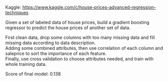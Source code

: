 Kaggle: https://www.kaggle.com/c/house-prices-advanced-regression-techniques   

Given a set of labeled data of house prices, build a gradient boosting regressor to predict the house prices of another set of data.   

First clean data, drop some columns with too many missing data and fill missing data according to data description.   
Adding some combined attributes, then use correlation of each column and saleprice to sort the importance of each feature.   
Finally, use cross validation to choose attributes needed, and train with whole training data.   

Score of final model: 0.138
